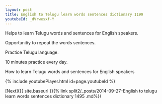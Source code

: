 ```yaml
---
layout: post
title: English to Telugu learn words sentences dictionary 1199 
youtubeId: _dVrwesxf-Y
---
```

 
 
Helps to learn Telugu words and sentences for English speakers.

Opportunitiy to repeat the words sentences. 

Practice Telugu language. 
 
10 minutes practice every day. 
 
How to learn Telugu words and sentences for English speakers 
 
{% include youtubePlayer.html id=page.youtubeId %}
 
 
[Next]({{ site.baseurl }}{% link  split2/_posts/2014-09-27-English to telugu learn words sentences dictionary 1495 .md%})
 
